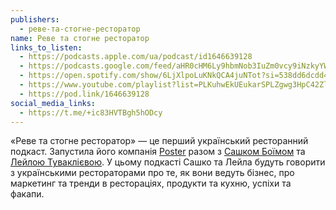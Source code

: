 ```yaml
---
publishers:
  - реве-та-стогне-ресторатор
name: Реве та стогне ресторатор
links_to_listen:
  - https://podcasts.apple.com/ua/podcast/id1646639128
  - https://podcasts.google.com/feed/aHR0cHM6Ly9hbmNob3IuZm0vcy9iNzkyYWVhYy9wb2RjYXN0L3Jzcw
  - https://open.spotify.com/show/6LjXlpoLuKNkQCA4juNTot?si=538dd6dcdd424267
  - https://www.youtube.com/playlist?list=PLKuhwEkUEukarSPLZgwg3HpC42ZlA_ohl
  - https://pod.link/1646639128
social_media_links:
  - https://t.me/+ic83HVTBgh5hODcy
---
```


«Реве та стогне ресторатор» — це перший український ресторанний подкаст.
Запустила його компанія [Poster][1] разом з [Сашком Боїмом][2] та [Лейлою Туваклієвою][3]. У
цьому подкасті Сашко та Лейла будуть говорити з українськими рестораторами про
те, як вони ведуть бізнес, про маркетинг та тренди в рестораціях, продукти та
кухню, успіхи та факапи.

[1]: https://joinposter.com/ua/
[2]: /people/олександр-боїм/
[3]: /people/лейла-туваклієва/
